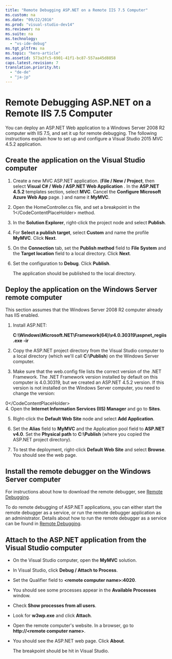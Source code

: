 ```yaml
---
title: "Remote Debugging ASP.NET on a Remote IIS 7.5 Computer"
ms.custom: na
ms.date: "09/22/2016"
ms.prod: "visual-studio-dev14"
ms.reviewer: na
ms.suite: na
ms.technology: 
  - "vs-ide-debug"
ms.tgt_pltfrm: na
ms.topic: "hero-article"
ms.assetid: 573a3fc5-6901-41f1-bc87-557aa45d8858
caps.latest.revision: 7
translation.priority.ht: 
  - "de-de"
  - "ja-jp"
---
```

# Remote Debugging ASP.NET on a Remote IIS 7.5 Computer
You can deploy an ASP.NET Web application to a Windows Server 2008 R2 computer with IIS 7.5, and set it up for remote debugging. The following instructions explain how to set up and configure a Visual Studio 2015 MVC 4.5.2 application.  
  
## Create the application on the Visual Studio computer  
  
1.  Create a new MVC ASP.NET application. (**File / New / Project**, then select **Visual C# / Web / ASP.NET Web Application** . In the **ASP.NET 4.5.2** templates section, select **MVC**. Cancel the **Configure Microsoft Azure Web App** page. ) and name it **MyMVC**.  
  
2.  Open the  HomeController.cs file, and set a breakpoint in the <CodeContentPlaceHolder>1\</CodeContentPlaceHolder> method.  
  
3.  In the **Solution Explorer**,  right-click the project node and select **Publish**.  
  
4.  For **Select a publish target**, select **Custom** and name the profile **MyMVC**. Click **Next**.  
  
5.  On the **Connection** tab, set the **Publish method** field to **File System** and  the **Target location** field to a local directory. Click **Next**.  
  
6.  Set the configuration to **Debug**. Click **Publish**.  
  
     The application should be published to the local directory.  
  
## Deploy the application on the Windows Server remote computer  
 This section assumes that the Windows Server 2008 R2 computer already has IIS enabled.  
  
1.  Install ASP.NET:  
  
     **C:\Windows\Microsoft.NET\Framework(64)\v4.0.30319\aspnet_regiis.exe -ir**  
  
2.  Copy the ASP.NET project directory from the Visual Studio computer  to a local directory (which we'll call **C:\Publish**) on the Windows Server computer.  
  
3.  Make sure that the web.config file lists the correct version of the .NET Framework.  The .NET Framework version installed  by default on this computer is 4.0.30319, but we created an ASP.NET 4.5.2 version. If this version is not installed on the Windows Server computer, you need to change the version:  
  
<CodeContentPlaceHolder>0\</CodeContentPlaceHolder>  
4.  Open the **Internet Information Services (IIS) Manager** and go to **Sites**.  
  
5.  Right-click the **Default Web Site** node and select **Add Application**.  
  
6.  Set the **Alias** field to **MyMVC** and the Application pool field to **ASP.NET v4.0**. Set the **Physical path** to **C:\Publish** (where you copied the ASP.NET project directory).  
  
7.  To test the deployment, right-click **Default Web Site** and select **Browse**. You should see the web page.  
  
## Install the remote debugger on the Windows Server computer  
 For instructions about how to download the remote debugger, see [Remote Debugging](../vs140/remote-debugging.md).  
  
 To do remote debugging of ASP.NET applications, you can either start the remote debugger as a service, or run the remote debugger application as an administrator. Details about how to run the remote debugger as a service can be found in [Remote Debugging](../vs140/remote-debugging.md).  
  
## Attach to the ASP.NET application from the Visual Studio computer  
  
-   On the Visual Studio computer, open the **MyMVC** solution.  
  
-   In Visual Studio, click **Debug / Attach to Process**.  
  
-   Set the Qualifier field to **\<remote computer name>:4020**.  
  
-   You should see some processes appear in the **Available Processes** window.  
  
-   Check  **Show processes from all users**.  
  
-   Look for **w3wp.exe** and click **Attach**.  
  
-   Open the remote computer's website. In a browser, go to **http://\<remote computer name>**.  
  
-   You should see the ASP.NET web page. Click **About**.  
  
     The breakpoint should be hit in Visual Studio.
